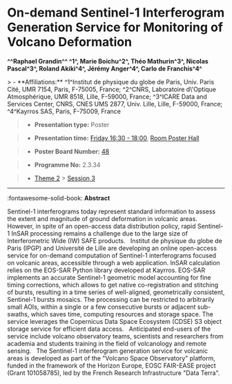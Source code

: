 # On-demand Sentinel-1 Interferogram Generation Service for Monitoring of Volcano Deformation

**^^Raphael Grandin^^ ^1^, Marie Boichu^2^, Théo Mathurin^3^, Nicolas Pascal^3^, Roland Akiki^4^, Jérémy Anger^4^, Carlo de Franchis^4^**

<!-- more -->> - **Affiliations:** ^1^Institut de physique du globe de Paris, Univ. Paris Cité, UMR 7154, Paris, F-75005, France; ^2^CNRS, Laboratoire d\'Optique Atmosphérique, UMR 8518, Lille, F-59000, France; ^3^ICARE Data and Services Center, CNRS, CNES UMS 2877, Univ. Lille, Lille, F-59000, France; ^4^Kayrros SAS, Paris, F-75009, France

> - **Presentation type:** Poster

> - **Presentation time:** [Friday 16:30 - 18:00](../sessions_comparison.md#__tabbed_4_6), [Room Poster Hall](../maps_venue.md#__tabbed_1_1)

> - **Poster Board Number:** [48](../map_poster_boards.md#friday)

> - **Programme No:** 2.3.34

> - [Theme 2](../theme2.md) > [Session 3](../sessions/session-2-3.md)

--- 

:fontawesome-solid-book: **Abstract**

Sentinel-1 interferograms today represent standard information to assess the extent and magnitude of ground deformation in volcanic areas. However, in spite of an open-access data distribution policy, rapid Sentinel-1 InSAR processing remains a challenge due to the large size of Interferometric Wide (IW) SAFE products.
 
Institut de physique du globe de Paris (IPGP) and Université de Lille are developing an online open-access service for on-demand computation of Sentinel-1 interferograms focused on volcanic areas, accessible through a web application. InSAR calculation relies on the EOS-SAR Python library developed at Kayrros. EOS-SAR implements an accurate Sentinel-1 geometric model accounting for fine timing corrections, which allows to get native co-registration and stitching of bursts, resulting in a time series of well-aligned, geometrically consistent, Sentinel-1 bursts mosaics. The processing can be restricted to arbitrarily small AOIs, within a single or a few consecutive bursts or adjacent sub-swaths, which saves time, computing resources and storage space. The service leverages the Copernicus Data Space Ecosystem (CDSE) S3 object storage service for efficient data access.
 
Anticipated end-users of the service include volcano observatory teams, scientists and researchers from academia and students training in the field of volcanology and remote sensing.
 
The Sentinel-1 interferogram generation service for volcanic areas is developed as part of the "Volcano Space Observatory" platform, funded in the framework of the Horizon Europe, EOSC FAIR-EASE project (Grant 101058785), led by the French Research Infrastructure "Data Terra".

